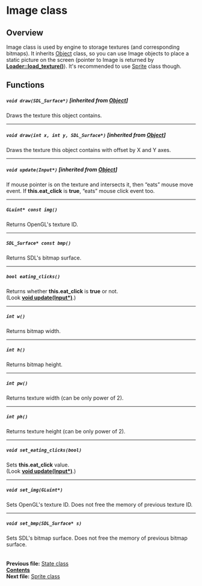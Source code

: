 ﻿# Image class

## Overview

Image class is used by engine to storage textures (and corresponding bitmaps). It inherits [Object](04_Object.md) class, so you can use Image objects to place a static picture on the screen (pointer to Image is returned by **[Loader::load_texture()](09_Loader.md#image-load_texturestring-filename-bool-keep_surface--true)**). It's recommended to use [Sprite](13_Sprite.md) class though.

## Functions  

##### `void draw(SDL_Surface*)` [inherited from [Object](04_Object.md#void-drawsdl_surface)]
Draws the texture this object contains.  

----
##### `void draw(int x, int y, SDL_Surface*)` [inherited from [Object](04_Object.md#virtual-void-drawint-x-int-y-sdl_surface)]
Draws the texture this object contains with offset by X and Y axes.  

----
##### `void update(Input*)` [inherited from [Object](04_Object.md#void-updateinput)]
If mouse pointer is on the texture and intersects it, then “eats” mouse move event. If **this.eat_click** is **true**, “eats” mouse click event too.  

----
##### `GLuint* const img()`
Returns OpenGL's texture ID.  

----
##### `SDL_Surface* const bmp()`
Returns SDL's bitmap surface.  

----
##### `bool eating_clicks()`
Returns whether **this.eat_click** is **true** or not.  
(Look **[void update(Input*)](12_Image.md#void-updateinput-inherited-from-object)**.)  

----
##### `int w()`
Returns bitmap width.  

----
##### `int h()`
Returns bitmap height.  

----
##### `int pw()`
Returns texture width (can be only power of 2).  

----
##### `int ph()`
Returns texture height (can be only power of 2).  

----
##### `void set_eating_clicks(bool)`
Sets **this.eat_click** value.  
(Look **[void update(Input*)](12_Image.md#void-updateinput-inherited-from-object)**.)  

----
##### `void set_img(GLuint*)`
Sets OpenGL's texture ID. Does not free the memory of previous texture ID.  

----
##### `void set_bmp(SDL_Surface* s)`
Sets SDL's bitmap surface. Does not free the memory of previous bitmap surface.  
   
   
**Previous file:** [State class](11_State.md)  
**[Contents](00_Contents.md)**  
**Next file:** [Sprite class](13_Sprite.md)